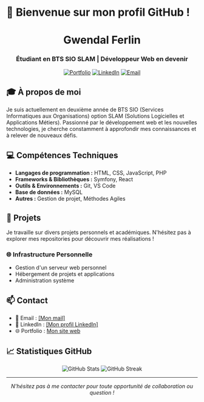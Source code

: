 # 👋 Bienvenue sur mon profil GitHub !

<div align="center">
  <h1>Gwendal Ferlin</h1>
  <h3>Étudiant en BTS SIO SLAM | Développeur Web en devenir</h3>

  [![Portfolio](https://img.shields.io/badge/Portfolio-255E63?style=for-the-badge&logo=About.me&logoColor=white)](https://votre-site-web.com)
  [![LinkedIn](https://img.shields.io/badge/LinkedIn-0077B5?style=for-the-badge&logo=linkedin&logoColor=white)](https://linkedin.com/in/votre-profil)
  [![Email](https://img.shields.io/badge/Email-D14836?style=for-the-badge&logo=gmail&logoColor=white)](mailto:votre-email@example.com)
</div>

## 🎓 À propos de moi

Je suis actuellement en deuxième année de BTS SIO (Services Informatiques aux Organisations) option SLAM (Solutions Logicielles et Applications Métiers). Passionné par le développement web et les nouvelles technologies, je cherche constamment à approfondir mes connaissances et à relever de nouveaux défis.

## 💻 Compétences Techniques

- **Langages de programmation :** HTML, CSS, JavaScript, PHP
- **Frameworks & Bibliothèques :** Symfony, React
- **Outils & Environnements :** Git, VS Code
- **Base de données :** MySQL
- **Autres :** Gestion de projet, Méthodes Agiles

## 🚀 Projets

Je travaille sur divers projets personnels et académiques. N'hésitez pas à explorer mes repositories pour découvrir mes réalisations !

### 🌐 Infrastructure Personnelle

- Gestion d'un serveur web personnel
- Hébergement de projets et applications
- Administration système

## 📫 Contact

- 📧 Email : [[Mon mail]](gwendalferlin20@gmail.com)
- 💼 LinkedIn : [[Mon profil LinkedIn]](https://www.linkedin.com/in/gwendal-ferlin/)
- 🌐 Portfolio : [Mon site web](http://gwendalferlin.fr)

## 📈 Statistiques GitHub

<div align="center">
  <img src="https://github-readme-stats.vercel.app/api?username=Gwendal-Ferlin&show_icons=true&theme=radical" alt="GitHub Stats" />
  <img src="https://github-readme-streak-stats.herokuapp.com/?user=Gwendal-Ferlin&theme=radical" alt="GitHub Streak" />
</div>

---

<div align="center">
  <i>N'hésitez pas à me contacter pour toute opportunité de collaboration ou question !</i>
</div>
